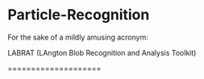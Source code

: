 Particle-Recognition
====================

For the sake of a mildly amusing acronym:

LABRAT (LAngton Blob Recognition and Analysis Toolkit)

====================

